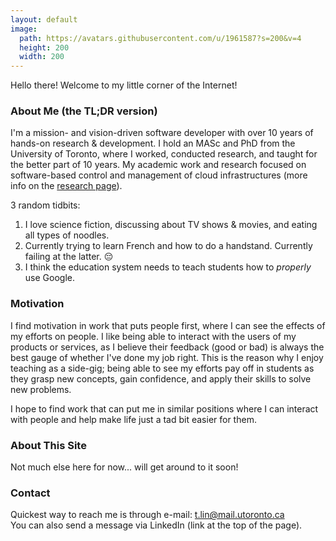 ```yaml
---
layout: default
image:
  path: https://avatars.githubusercontent.com/u/1961587?s=200&v=4
  height: 200
  width: 200
---
```


Hello there! Welcome to my little corner of the Internet!

### About Me (the TL;DR version)
I'm a mission- and vision-driven software developer with over 10 years of hands-on research & development.
I hold an MASc and PhD from the University of Toronto, where I worked, conducted research, and taught for the better part of 10 years.
My academic work and research focused on software-based control and management of cloud infrastructures (more info on the [research page](/research.html)).

3 random tidbits:
1. I love science fiction, discussing about TV shows & movies, and eating all types of noodles.
2. Currently trying to learn French and how to do a handstand. Currently failing at the latter. 😔
3. I think the education system needs to teach students how to *properly* use Google.

### Motivation
I find motivation in work that puts people first, where I can see the effects of my efforts on people.
I like being able to interact with the users of my products or services, as I believe their feedback (good or bad) is always the best gauge of whether I've done my job right.
This is the reason why I enjoy teaching as a side-gig; being able to see my efforts pay off in students as they grasp new concepts, gain confidence, and apply their skills to solve new problems.

I hope to find work that can put me in similar positions where I can interact with people and help make life just a tad bit easier for them.

### About This Site
Not much else here for now... will get around to it soon!

### Contact
Quickest way to reach me is through e-mail: t.lin@mail.utoronto.ca  
You can also send a message via LinkedIn (link at the top of the page).

